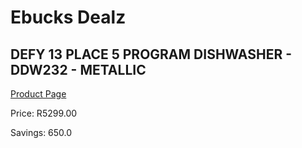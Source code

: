 
# Ebucks Dealz
## DEFY 13 PLACE 5 PROGRAM DISHWASHER - DDW232 - METALLIC
[Product Page](https://www.ebucks.com/web/shop/productSelected.do?prodId=1162521047&catId=704983786)

Price: R5299.00

Savings: 650.0


	